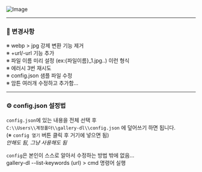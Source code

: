 ![Image](https://github.com/user-attachments/assets/fce71699-0fd9-47da-a567-d5344f8f64d5)

---

### 🔧 변경사항

※ webp > jpg 강제 변환 기능 제거  
※ +url/-url 기능 추가  
※ 파일 이름 미리 설정 (ex:{파일이름}_1.jpg..) 이런 형식  
※ 에러시 3번 재시도  
※ config.json 샘플 파일 수정  
※ 암튼 여러개 수정하고 추가함...

---

### ⚙️ config.json 설정법

`config.json`에 있는 내용을 전체 선택 후  
`C:\\Users\\계정폴더\\gallery-dl\\config.json` 에 덮어쓰기 하면 됩니다.  
(※ `config 열기` 버튼 클릭 후 거기에 넣으면 됨)  
*안해도 됨, 그냥 사용해도 됨*

`config`은 본인이 스스로 알아서 수정하는 방법 밖에 없음...  
gallery-dl --list-keywords (url) > cmd 명령어 실행
